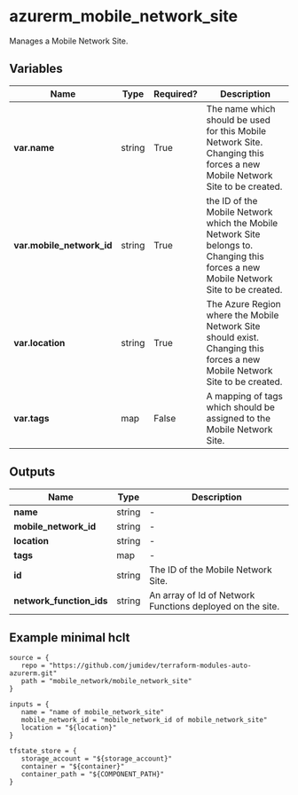 # azurerm_mobile_network_site

Manages a Mobile Network Site.

## Variables

| Name | Type | Required? |  Description |
| ---- | ---- | --------- |  ----------- |
| **var.name** | string | True | The name which should be used for this Mobile Network Site. Changing this forces a new Mobile Network Site to be created. | 
| **var.mobile_network_id** | string | True | the ID of the Mobile Network which the Mobile Network Site belongs to. Changing this forces a new Mobile Network Site to be created. | 
| **var.location** | string | True | The Azure Region where the Mobile Network Site should exist. Changing this forces a new Mobile Network Site to be created. | 
| **var.tags** | map | False | A mapping of tags which should be assigned to the Mobile Network Site. | 



## Outputs

| Name | Type | Description |
| ---- | ---- | --------- | 
| **name** | string  | - | 
| **mobile_network_id** | string  | - | 
| **location** | string  | - | 
| **tags** | map  | - | 
| **id** | string  | The ID of the Mobile Network Site. | 
| **network_function_ids** | string  | An array of Id of Network Functions deployed on the site. | 

## Example minimal hclt

```hcl
source = {
   repo = "https://github.com/jumidev/terraform-modules-auto-azurerm.git" 
   path = "mobile_network/mobile_network_site" 
}

inputs = {
   name = "name of mobile_network_site" 
   mobile_network_id = "mobile_network_id of mobile_network_site" 
   location = "${location}" 
}

tfstate_store = {
   storage_account = "${storage_account}" 
   container = "${container}" 
   container_path = "${COMPONENT_PATH}" 
}


```
